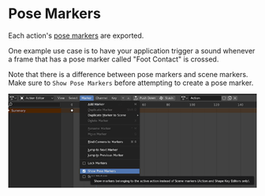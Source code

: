 # Pose Markers

Each action's [pose markers] are exported.

One example use case is to have your application trigger a sound whenever a frame that has a
pose marker called "Foot Contact" is crossed.

Note that there is a difference between pose markers and scene markers. Make sure to `Show Pose Markers`
before attempting to create a pose marker.

![Show pose markers](./show-pose-markers.png)

[pose markers]: https://docs.blender.org/manual/en/latest/animation/markers.html
